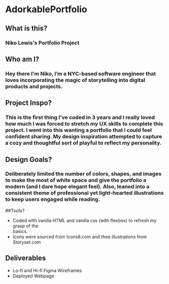 # AdorkablePortfolio
## What is this?
### Niko Lewis's Portfolio Project

## Who am I? 
### Hey there I'm Niko, I’m a NYC-based software engineer that loves incorporating the magic of storytelling into digital products and projects.

## Project Inspo?

### This is the first thing I've coded in 3 years and I really loved how much I was forced to stretch my UX skills to complete this project. I went into this wanting a portfolio that I could feel confident sharing. My design inspiration attempted to capture a cozy and thoughtful sort of playful to reflect my personality.

## Design Goals?

### Deliberately limited the number of colors, shapes, and images to make the most of white space and give the portfolio a modern (and I dare hope elegant feel). Also, leaned into a consistent theme of professional yet light-hearted illustrations to keep users engaged while reading. 

##Tools?

* Coded with vanilla HTML and vanilla css (with flexbox) to refresh my grasp of the   
  basics.
* Icons were sourced from Icons8.com and thee illustrations from Storyset.com

## Deliverables
* Lo-fi and Hi-fi Figma Wireframes
* Deployed Webpage

